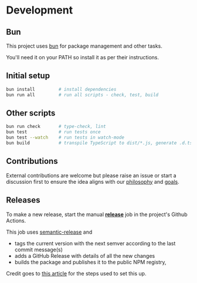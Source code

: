 # Development

## Bun

This project uses [bun](https://bun.sh/) for package management and other tasks.

You'll need it on your PATH so install it as per their instructions.

## Initial setup

```sh
bun install         # install dependencies
bun run all         # run all scripts - check, test, build
```

## Other scripts

```sh
bun run check       # type-check, lint
bun test            # run tests once
bun test --watch    # run tests in watch-mode
bun build           # transpile TypeScript to dist/*.js, generate .d.ts files
```

## Contributions

External contributions are welcome but please raise an issue or start a discussion first to ensure the idea aligns with our [philosophy](./articles/why-yay-machine.md#philosophy) and [goals](./articles/why-yay-machine.md#goals).

## Releases

To make a new release, start the manual [**release**](https://github.com/maurice/yay-machine/actions/workflows/release.yml) job in the project's Github Actions.

This job uses [semantic-release](https://github.com/semantic-release/semantic-release) and 

* tags the current version with the next semver according to the last commit message(s)
* adds a GitHub Release with details of all the new changes
* builds the package and publishes it to the public NPM registry,

Credit goes to [this article](https://dev.to/sahanonp/how-to-setup-semantic-release-with-github-actions-31f3) for the steps used to set this up.